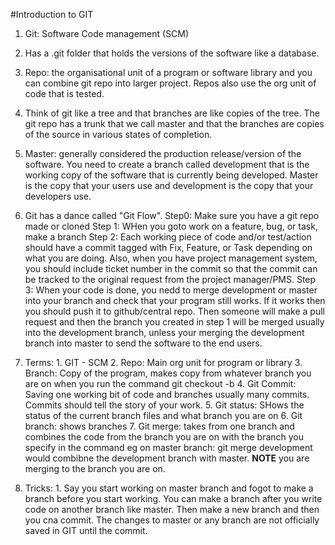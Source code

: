 #Introduction to GIT

1. Git: Software Code management (SCM)

2. Has a .git folder that holds the versions of the software like a database.

3. Repo: the organisational unit of a program or software library and you can combine git repo into larger project. Repos also use the org unit of code that is tested.

4. Think of git like a tree and that branches are like copies of the tree. The git repo has a trunk that we call master and that the branches are copies of the source in various states of completion.

5. Master: generally considered the production release/version of the software. You need to create a branch called development that is the working copy of the software that is currently being developed. Master is the copy that your users use and development is the copy that your developers use.

6. Git has a dance called "Git Flow".
   Step0: Make sure you have a git repo made or cloned
   Step 1: WHen you goto work on a feature, bug, or task, make a branch
   Step 2: Each working piece of code and/or test/action should have a commit tagged with Fix, Feature, or Task depending on what you are doing. Also, when you have project management system, you should include ticket number in the commit so that the commit can be tracked  to the original request from the project manager/PMS.
   Step 3: When your code is done, you nedd to merge development or master into your branch and check that your program still works. If it works then you should push it to github/central repo. Then someone will make a pull request and then the branch you created in step 1 will be merged usually into the development branch, unless your merging the development branch into master to send the software to the end users.

7. Terms:
        1. GIT - SCM
	2. Repo: Main org unit for program or library
	3. Branch: Copy of the program, makes copy from whatever branch you are on when you run the command git checkout -b <nameofbranch>
	4. Git Commit: Saving one working bit of code and branches usually many commits. Commits should tell the story of your work.
	5. Git status: SHows the status of the current branch files and what branch you are on
	6. Git branch: shows branches
	7. Git merge: takes from one branch and combines the code from the branch you are on with the branch you specify in the command eg on master branch: git merge development would combibne the development branch with master. **NOTE** you are merging to the branch you are on.

8. Tricks:
        1. Say you start working on master branch and fogot to make a branch before you start working. You can make a branch after you write code on another branch like master. Then make a new branch and then you cna commit. The changes to master or any branch are not officially saved in GIT until the commit.
